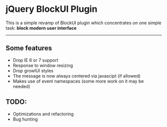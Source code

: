 jQuery BlockUI Plugin
=======

This is a simple revamp of BlockUI plugin which concentrates on one simple task: **block modern user interface**

___


Some features
----

* Drop IE 6 or 7 support
* Response to window resizing
* Drop growlUI styles
* The message is now always centered via javascipt (if allowed)
* Makes use of event namespaces (some more work on it may be needed)

TODO:
----

* Optimizations and refactoring
* Bug hunting
